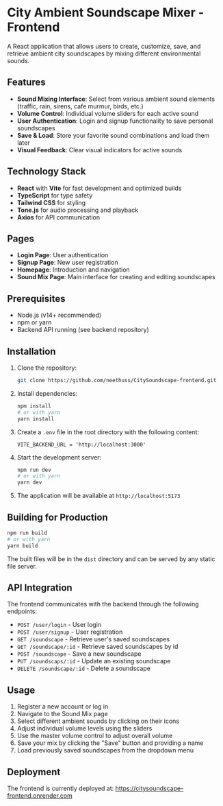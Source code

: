 # City Ambient Soundscape Mixer - Frontend

A React application that allows users to create, customize, save, and retrieve ambient city soundscapes by mixing different environmental sounds.

## Features

- **Sound Mixing Interface**: Select from various ambient sound elements (traffic, rain, sirens, cafe murmur, birds, etc.)
- **Volume Control**: Individual volume sliders for each active sound
- **User Authentication**: Login and signup functionality to save personal soundscapes
- **Save & Load**: Store your favorite sound combinations and load them later
- **Visual Feedback**: Clear visual indicators for active sounds

## Technology Stack

- **React** with **Vite** for fast development and optimized builds
- **TypeScript** for type safety
- **Tailwind CSS** for styling
- **Tone.js** for audio processing and playback
- **Axios** for API communication

## Pages

- **Login Page**: User authentication
- **Signup Page**: New user registration
- **Homepage**: Introduction and navigation
- **Sound Mix Page**: Main interface for creating and editing soundscapes

## Prerequisites

- Node.js (v14+ recommended)
- npm or yarn
- Backend API running (see backend repository)

## Installation

1. Clone the repository:
   ```bash
   git clone https://github.com/neethuss/CitySoundscape-frontend.git
   
   ```

2. Install dependencies:
   ```bash
   npm install
   # or with yarn
   yarn install
   ```

3. Create a `.env` file in the root directory with the following content:
   ```
   VITE_BACKEND_URL = 'http://localhost:3000'
   ```

4. Start the development server:
   ```bash
   npm run dev
   # or with yarn
   yarn dev
   ```

5. The application will be available at `http://localhost:5173`

## Building for Production

```bash
npm run build
# or with yarn
yarn build
```

The built files will be in the `dist` directory and can be served by any static file server.

## API Integration

The frontend communicates with the backend through the following endpoints:

- `POST /user/login` - User login
- `POST /user/signup` - User registration
- `GET /soundscape` - Retrieve user's saved soundscapes
-  `GET /soundscape/:id` - Retrieve saved soundscapes by id
- `POST /soundscape` - Save a new soundscape
- `PUT /soundscaps/:id` - Update an existing soundscape
- `DELETE /soundscape/:id` - Delete a soundscape

## Usage

1. Register a new account or log in
2. Navigate to the Sound Mix page
3. Select different ambient sounds by clicking on their icons
4. Adjust individual volume levels using the sliders
5. Use the master volume control to adjust overall volume
6. Save your mix by clicking the "Save" button and providing a name
7. Load previously saved soundscapes from the dropdown menu

## Deployment

The frontend is currently deployed at: https://citysoundscape-frontend.onrender.com
